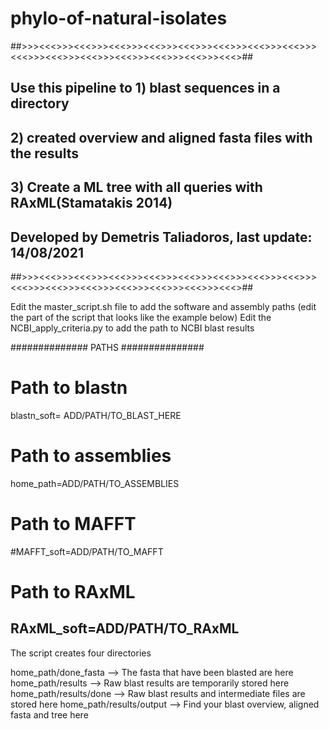 # phylo-of-natural-isolates
##>>><<<>>><<<>>><<<>>><<<>>><<<>>><<<>>><<<>>><<<>>><<<>>><<<>>><<<>>><<<>>><<<>>><<<>>><<<>##
##	Use this pipeline to 1) blast sequences in a directory 									                 ##
##						           2)	created overview and aligned fasta files with the results		     ##
##						           3)	Create a ML tree with  all queries with RAxML(Stamatakis 2014)	 ##
##	Developed by Demetris Taliadoros, last update: 14/08/2021								                 ##
##>>><<<>>><<<>>><<<>>><<<>>><<<>>><<<>>><<<>>><<<>>><<<>>><<<>>><<<>>><<<>>><<<>>><<<>>><<<>##

Edit the master_script.sh file to add the software and assembly paths (edit the part of the script that looks like the example below)
Edit the NCBI_apply_criteria.py to add the path to NCBI blast results

##############    PATHS   ###############

# Path to blastn
blastn_soft= ADD/PATH/TO_BLAST_HERE

# Path to assemblies
home_path=ADD/PATH/TO_ASSEMBLIES

# Path to MAFFT
#MAFFT_soft=ADD/PATH/TO_MAFFT

# Path to RAxML
RAxML_soft=ADD/PATH/TO_RAxML
---------------------------------------------------------------------------------------------------
The script creates four directories 

home_path/done_fasta     -->		The fasta that have been blasted are here
home_path/results 		   -->	  Raw blast results are temporarily stored here
home_path/results/done   -->	  Raw blast results and intermediate files are stored here
home_path/results/output --> 	  Find your blast overview, aligned fasta and tree here
 

